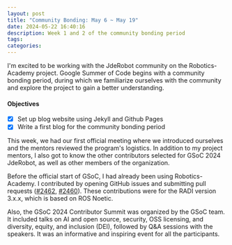 ```yaml
---
layout: post
title: "Community Bonding: May 6 ~ May 19"
date: 2024-05-22 16:40:16
description: Week 1 and 2 of the community bonding period
tags: 
categories: 
---
```



I'm excited to be working with the JdeRobot community on the Robotics-Academy project. Google Summer of Code begins with a community bonding period, during which we familiarize ourselves with the community and explore the project to gain a better understanding.

#### Objectives

- [x] Set up blog website using Jekyll and Github Pages
- [x] Write a first blog for the community bonding period

This week, we had our first official meeting where we introduced ourselves and the mentors reviewed the program's logistics. In addition to my project mentors, I also got to know the other contributors selected for GSoC 2024 JdeRobot, as well as other members of the organization.

Before the official start of GSoC, I had already been using Robotics-Academy. I contributed by opening GitHub issues and submitting pull requests ([#2462](https://github.com/JdeRobot/RoboticsAcademy/pull/2462), [#2460](https://github.com/JdeRobot/RoboticsAcademy/pull/2460)). These contributions were for the RADI version 3.x.x, which is based on ROS Noetic.  

Also, the GSoC 2024 Contributor Summit was organized by the GSoC team. It included talks on AI and open source, security, OSS licensing, and diversity, equity, and inclusion (DEI), followed by Q&A sessions with the speakers. It was an informative and inspiring event for all the participants.